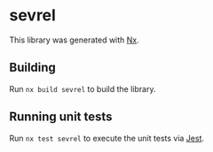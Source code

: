 # sevrel

This library was generated with [Nx](https://nx.dev).

## Building

Run `nx build sevrel` to build the library.

## Running unit tests

Run `nx test sevrel` to execute the unit tests via [Jest](https://jestjs.io).
